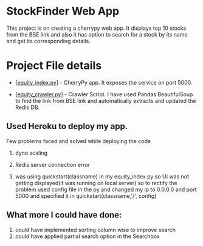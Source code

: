 # StockFinder Web App
This project is on creating a cherrypy web app. It displays top 10 stocks from the BSE link 
and also it has option to search for a stock by its name and get its corresponding details.

# Project File details

- [[equity_index.py](equity_index.py)] - CherryPy app. It exposes the service on port 5000.

- [[equity_crawler.py](equity_crawler.py)] - Crawler Script. I have used Pandas BeautifulSoup to find the link from BSE link and automatically extracts and updated the Redis DB.

## Used Heroku to deploy my app. 

Few problems faced and solved while deploying the code

  1) dyno scaling
  
  2) Redis server connection error
  
  3) was using quickstart(classname) in my equity_index.py so UI was not getting displayed(it was running on local server) so to rectify the problem used config file in the py and changed my ip to 0.0.0.0 and port 5000 and specified it in quickstart(classname,'/', config)

## What more I could have done:
  1) could have implemented sorting column wise to improve search
  2) could have applied partial search option in the Searchbox
